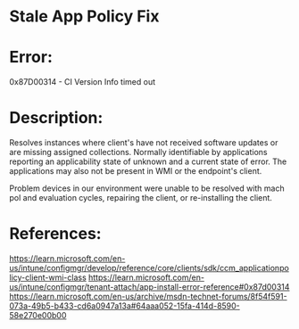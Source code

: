 # Stale App Policy Fix

# Error:
0x87D00314 - CI Version Info timed out

# Description:
Resolves instances where client's have not received software updates or are missing assigned collections.
Normally identifiable by applications reporting an applicability state of unknown and a current state of error.
The applications may also not be present in WMI or the endpoint's client.

Problem devices in our environment were unable to be resolved with mach pol and evaluation cycles, repairing the client, or re-installing the client.


# References:
https://learn.microsoft.com/en-us/intune/configmgr/develop/reference/core/clients/sdk/ccm_applicationpolicy-client-wmi-class
https://learn.microsoft.com/en-us/intune/configmgr/tenant-attach/app-install-error-reference#0x87d00314
https://learn.microsoft.com/en-us/archive/msdn-technet-forums/8f54f591-073a-49b5-b433-cd6a0947a13a#64aaa052-15fa-414d-8590-58e270e00b00
